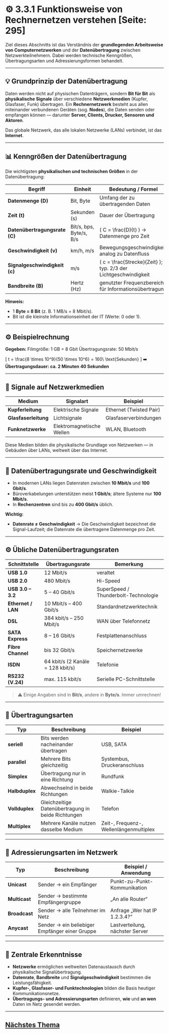 # ⚙️ 3.3.1 Funktionsweise von Rechnernetzen verstehen [Seite: 295]

Ziel dieses Abschnitts ist das Verständnis der **grundlegenden Arbeitsweise von Computernetzwerken** und der **Datenübertragung** zwischen Netzwerkteilnehmern. Dabei werden technische Kenngrößen, Übertragungsarten und Adressierungsformen behandelt.

---

## 💡 Grundprinzip der Datenübertragung

Daten werden nicht auf physischen Datenträgern, sondern **Bit für Bit** als **physikalische Signale** über verschiedene **Netzwerkmedien** (Kupfer, Glasfaser, Funk) übertragen.
Ein **Rechnernetzwerk** besteht aus allen miteinander verbundenen Geräten (sog. **Nodes**), die Daten senden oder empfangen können — darunter **Server, Clients, Drucker, Sensoren und Aktoren**.

Das globale Netzwerk, das alle lokalen Netzwerke (LANs) verbindet, ist das **Internet**.

---

## 📊 Kenngrößen der Datenübertragung

Die wichtigsten **physikalischen und technischen Größen** in der Datenübertragung:

| Begriff                       | Einheit                 | Bedeutung / Formel                                              |
| ----------------------------- | ----------------------- | --------------------------------------------------------------- |
| **Datenmenge (D)**            | Bit, Byte               | Umfang der zu übertragenden Daten                               |
| **Zeit (t)**                  | Sekunden (s)            | Dauer der Übertragung                                           |
| **Datenübertragungsrate (C)** | Bit/s, bps, Byte/s, B/s | ( C = \frac{D}{t} ) → Datenmenge pro Zeit                       |
| **Geschwindigkeit (v)**       | km/h, m/s               | Bewegungsgeschwindigkeit, analog zu Datenfluss                  |
| **Signalgeschwindigkeit (c)** | m/s                     | ( c = \frac{Strecke}{Zeit} ); typ. 2/3 der Lichtgeschwindigkeit |
| **Bandbreite (B)**            | Hertz (Hz)              | genutzter Frequenzbereich für Informationsübertragung           |

**Hinweis:**

* 1 **Byte = 8 Bit** (z. B. 1 MB/s = 8 Mbit/s).
* Bit ist die kleinste Informationseinheit der IT (Werte: 0 oder 1).

---

## ⚙️ Beispielrechnung

**Gegeben:**
Filmgröße: 1 GB = 8 Gbit
Übertragungsrate: 50 Mbit/s

[
t = \frac{8 \times 10^9}{50 \times 10^6} = 160\ \text{Sekunden}
]
➡️ **Übertragungsdauer: ca. 2 Minuten 40 Sekunden**

---

## 🔌 Signale auf Netzwerkmedien

| Medium               | Signalart                 | Beispiel                |
| -------------------- | ------------------------- | ----------------------- |
| **Kupferleitung**    | Elektrische Signale       | Ethernet (Twisted Pair) |
| **Glasfaserleitung** | Lichtsignale              | Glasfaserverbindungen   |
| **Funknetzwerke**    | Elektromagnetische Wellen | WLAN, Bluetooth         |

Diese Medien bilden die physikalische Grundlage von Netzwerken — in Gebäuden über LANs, weltweit über das Internet.

---

## 🚀 Datenübertragungsrate und Geschwindigkeit

* In modernen LANs liegen Datenraten zwischen **10 Mbit/s** und **100 Gbit/s**.
* Büroverkabelungen unterstützen meist **1 Gbit/s**; ältere Systeme nur **100 Mbit/s**.
* In **Rechenzentren** sind bis zu **400 Gbit/s** üblich.

**Wichtig:**

* **Datenrate ≠ Geschwindigkeit**
  → Die Geschwindigkeit bezeichnet die Signal-Laufzeit; die Datenrate die übertragene Datenmenge pro Zeit.

---

## ⚙️ Übliche Datenübertragungsraten

| Schnittstelle      | Übertragungsrate                  | Bemerkung                            |
| ------------------ | --------------------------------- | ------------------------------------ |
| **USB 1.0**        | 12 Mbit/s                         | veraltet                             |
| **USB 2.0**        | 480 Mbit/s                        | Hi-Speed                             |
| **USB 3.0 – 3.2**  | 5 – 40 Gbit/s                     | SuperSpeed / Thunderbolt-Technologie |
| **Ethernet / LAN** | 10 Mbit/s – 400 Gbit/s            | Standardnetzwerktechnik              |
| **DSL**            | 384 kbit/s – 250 Mbit/s           | WAN über Telefonnetz                 |
| **SATA Express**   | 8 – 16 Gbit/s                     | Festplattenanschluss                 |
| **Fibre Channel**  | bis 32 Gbit/s                     | Speichernetzwerke                    |
| **ISDN**           | 64 kbit/s (2 Kanäle = 128 kbit/s) | Telefonie                            |
| **RS232 (V.24)**   | max. 115 kbit/s                   | Serielle PC-Schnittstelle            |

> ⚠️ Einige Angaben sind in **Bit/s**, andere in **Byte/s**. Immer umrechnen!

---

## 🔁 Übertragungsarten

| Typ            | Beschreibung                                       | Beispiel                                |
| -------------- | -------------------------------------------------- | --------------------------------------- |
| **seriell**    | Bits werden nacheinander übertragen                | USB, SATA                               |
| **parallel**   | Mehrere Bits gleichzeitig                          | Systembus, Druckeranschluss             |
| **Simplex**    | Übertragung nur in eine Richtung                   | Rundfunk                                |
| **Halbduplex** | Abwechselnd in beide Richtungen                    | Walkie-Talkie                           |
| **Vollduplex** | Gleichzeitige Datenübertragung in beide Richtungen | Telefon                                 |
| **Multiplex**  | Mehrere Kanäle nutzen dasselbe Medium              | Zeit-, Frequenz-, Wellenlängenmultiplex |

---

## 🧭 Adressierungsarten im Netzwerk

| Typ           | Beschreibung                                   | Beispiel / Anwendung            |
| ------------- | ---------------------------------------------- | ------------------------------- |
| **Unicast**   | Sender → ein Empfänger                         | Punkt-zu-Punkt-Kommunikation    |
| **Multicast** | Sender → bestimmte Empfängergruppe             | „An alle Router“                |
| **Broadcast** | Sender → alle Teilnehmer im Netz               | Anfrage „Wer hat IP 1.2.3.4?“   |
| **Anycast**   | Sender → ein beliebiger Empfänger einer Gruppe | Lastverteilung, nächster Server |

---

## 🧠 Zentrale Erkenntnisse

* **Netzwerke** ermöglichen weltweiten Datenaustausch durch physikalische Signalübertragung.
* **Datenrate**, **Bandbreite** und **Signalgeschwindigkeit** bestimmen die Leistungsfähigkeit.
* **Kupfer-, Glasfaser- und Funktechnologien** bilden die Basis heutiger Kommunikationsnetze.
* **Übertragungs- und Adressierungsarten** definieren, **wie** und **an wen** Daten im Netz gesendet werden.


---

## [Nächstes Thema](3.3.2_Den_Zugriff_auf_die_Netzwerkmedien_verstehen.md)